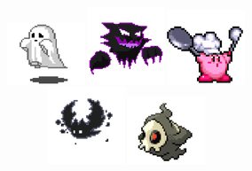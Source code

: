 <p align="center">
  <img src="ghost.gif" alt="gif ghost" width="140"/>
  <img src="gifpurple.gif" alt="gif ghost" width="140"/>
  <img src="sla.gif" alt="gif ghost" width="140"/>
  <img src="MORCEGO.gif" alt="gif ghost" width="140"/>
  <img src="monster.gif" alt="gif ghost" width="140"/>
</p>
